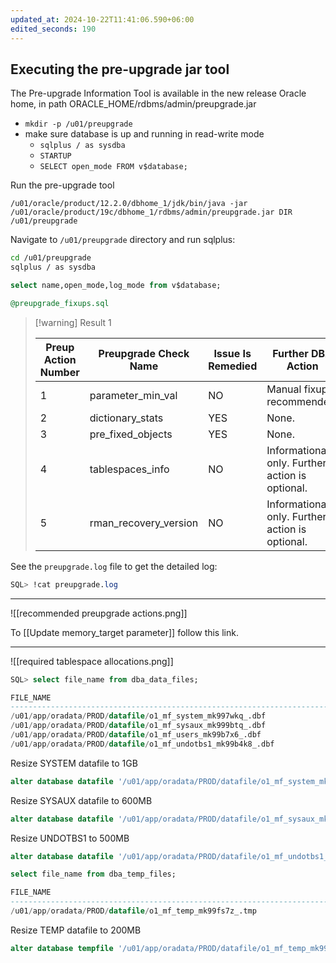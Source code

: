 ```yaml
---
updated_at: 2024-10-22T11:41:06.590+06:00
edited_seconds: 190
---
```

## Executing the pre-upgrade jar tool

The Pre-upgrade Information Tool is available in the new release Oracle home, in path ORACLE_HOME/rdbms/admin/preupgrade.jar
- `mkdir -p /u01/preupgrade`
- make sure database is up and running in read-write mode
	- `sqlplus / as sysdba`
	- `STARTUP`
	- `SELECT open_mode FROM v$database;`


Run the pre-upgrade tool
```
/u01/oracle/product/12.2.0/dbhome_1/jdk/bin/java -jar /u01/oracle/product/19c/dbhome_1/rdbms/admin/preupgrade.jar DIR /u01/preupgrade
```

Navigate to `/u01/preupgrade` directory and run sqlplus:
```bash
cd /u01/preupgrade
sqlplus / as sysdba
```

```sql
select name,open_mode,log_mode from v$database;
```

```sql
@preupgrade_fixups.sql
```


> [!warning] Result 1
> 
> | **Preup Action Number** | **Preupgrade Check Name** | **Issue Is Remedied** | **Further DBA Action**                          |
> | ----------------------- | ------------------------- | --------------------- | ----------------------------------------------- |
> | 1                       | parameter_min_val         | NO                    | Manual fixup recommended.                       |
> | 2                       | dictionary_stats          | YES                   | None.                                           |
> | 3                       | pre_fixed_objects         | YES                   | None.                                           |
> | 4                       | tablespaces_info          | NO                    | Informational only. Further action is optional. |
> | 5                       | rman_recovery_version     | NO                    | Informational only. Further action is optional. |


See the `preupgrade.log` file to get the detailed log:

```sql
SQL> !cat preupgrade.log
```

---

![[recommended preupgrade actions.png]]

To [[Update memory_target parameter]] follow this link.

---

![[required tablespace allocations.png]]

```sql
SQL> select file_name from dba_data_files;

FILE_NAME
----------------------------------------------------------------------------
/u01/app/oradata/PROD/datafile/o1_mf_system_mk997wkq_.dbf
/u01/app/oradata/PROD/datafile/o1_mf_sysaux_mk999btq_.dbf
/u01/app/oradata/PROD/datafile/o1_mf_users_mk99b7x6_.dbf
/u01/app/oradata/PROD/datafile/o1_mf_undotbs1_mk99b4k8_.dbf
```

Resize SYSTEM datafile to 1GB
```sql
alter database datafile '/u01/app/oradata/PROD/datafile/o1_mf_system_mk997wkq_.dbf' resize 1g;
```

Resize SYSAUX datafile to 600MB
```sql
alter database datafile '/u01/app/oradata/PROD/datafile/o1_mf_sysaux_mk999btq_.dbf' resize 600m;
```

Resize UNDOTBS1 to 500MB
```sql
alter database datafile '/u01/app/oradata/PROD/datafile/o1_mf_undotbs1_mk99b4k8_.dbf' resize 500m;
```

```sql
select file_name from dba_temp_files;

FILE_NAME
---------------------------------------------------------------------------
/u01/app/oradata/PROD/datafile/o1_mf_temp_mk99fs7z_.tmp
```

Resize TEMP datafile to 200MB
```sql
alter database tempfile '/u01/app/oradata/PROD/datafile/o1_mf_temp_mk99fs7z_.tmp' resize 200m;
```

